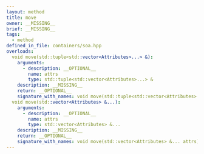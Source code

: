 ```yaml
---
layout: method
title: move
owner: __MISSING__
brief: __MISSING__
tags:
  - method
defined_in_file: containers/soa.hpp
overloads:
  void move(std::tuple<std::vector<Attributes>...> &):
    arguments:
      - description: __OPTIONAL__
        name: attrs
        type: std::tuple<std::vector<Attributes>...> &
    description: __MISSING__
    return: __OPTIONAL__
    signature_with_names: void move(std::tuple<std::vector<Attributes>...> & attrs)
  void move(std::vector<Attributes> &...):
    arguments:
      - description: __OPTIONAL__
        name: attrs
        type: std::vector<Attributes> &...
    description: __MISSING__
    return: __OPTIONAL__
    signature_with_names: void move(std::vector<Attributes> &... attrs)
---
```


